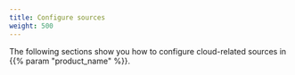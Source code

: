 ```yaml
---
title: Configure sources
weight: 500
---
```


The following sections show you how to configure cloud-related sources in {{% param "product_name" %}}.
